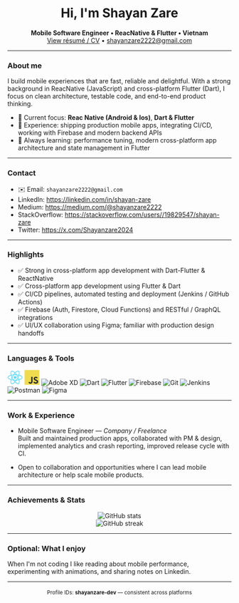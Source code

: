 <!-- Header -->
<h1 align="center">Hi, I'm Shayan Zare </h1>
<p align="center">
  <strong>Mobile Software Engineer • ReacNative & Flutter • Vietnam</strong><br />
  <a href="https://shayanzare-dev.github.io/portfolio">View résumé / CV</a> • <a href="mailto:shayanzare2222@gmail.com">shayanzare2222@gmail.com</a>
</p>

---

<!-- Quick intro -->
### About me
I build mobile experiences that are fast, reliable and delightful. With a strong background in ReacNative (JavaScript) and cross-platform Flutter (Dart), I focus on clean architecture, testable code, and end-to-end product thinking.

- 🔭 Current focus: **Reac Native (Android & Ios)**, **Dart & Flutter**  
- 💼 Experience: shipping production mobile apps, integrating CI/CD, working with Firebase and modern backend APIs  
- 🌱 Always learning: performance tuning, modern cross-platform app architecture and state management in Flutter

---

### Contact
- ✉️ Email: `shayanzare2222@gmail.com`  
- LinkedIn: https://linkedin.com/in/shayan-zare 
- Medium: https://medium.com/@shayanzare2222  
- StackOverflow: https://stackoverflow.com/users//19829547/shayan-zare
- Twitter: https://x.com/Shayanzare2024 
---

### Highlights
- ✅ Strong in cross-platform app development with Dart-Flutter & ReactNative  
- ✅ Cross-platform app development using Flutter & Dart  
- ✅ CI/CD pipelines, automated testing and deployment (Jenkins / GitHub Actions)  
- ✅ Firebase (Auth, Firestore, Cloud Functions) and RESTful / GraphQL integrations  
- ✅ UI/UX collaboration using Figma; familiar with production design handoffs

---

### Languages & Tools
<p>
 <img alt="React Native" src="https://raw.githubusercontent.com/devicons/devicon/master/icons/react/react-original.svg" width="34" height="34"/>
<img alt="JavaScript" src="https://raw.githubusercontent.com/devicons/devicon/master/icons/javascript/javascript-original.svg" width="34" height="34"/>
<img alt="Adobe XD" src="https://commons.wikimedia.org/wiki/File:Adobe_XD_CC_icon.svg" width="34" height="34"/>
<img alt="Dart" src="https://www.vectorlogo.zone/logos/dartlang/dartlang-icon.svg" width="34" height="34"/>
<img alt="Flutter" src="https://www.vectorlogo.zone/logos/flutterio/flutterio-icon.svg" width="34" height="34"/>
<img alt="Firebase" src="https://www.vectorlogo.zone/logos/firebase/firebase-icon.svg" width="34" height="34"/>
<img alt="Git" src="https://www.vectorlogo.zone/logos/git-scm/git-scm-icon.svg" width="34" height="34"/>
<img alt="Jenkins" src="https://www.vectorlogo.zone/logos/jenkins/jenkins-icon.svg" width="34" height="34"/>
<img alt="Postman" src="https://www.vectorlogo.zone/logos/getpostman/getpostman-icon.svg" width="34" height="34"/>
<img alt="Figma" src="https://www.vectorlogo.zone/logos/figma/figma-icon.svg" width="34" height="34"/>
</p>

---


### Work & Experience
- Mobile Software Engineer — *Company / Freelance*  
  Built and maintained production apps, collaborated with PM & design, implemented analytics and crash reporting, improved release cycle with CI.

- Open to collaboration and opportunities where I can lead mobile architecture or help scale mobile products.

---

### Achievements & Stats
<p align="center">
  <img src="https://github-readme-stats.vercel.app/api?username=shayanzare-dev&show_icons=true&locale=en&theme=material-palenight" alt="GitHub stats" />
  <br/>
  <img src="https://github-readme-streak-stats.herokuapp.com/?user=shayanzare-dev&theme=material-palenight" alt="GitHub streak"/>
</p>

---

### Optional: What I enjoy
When I'm not coding I like reading about mobile performance, experimenting with animations, and sharing notes on Linkedin.

---

<p align="center">
  <small>Profile IDs: <strong>shayanzare-dev</strong> — consistent across platforms</small>
</p>
